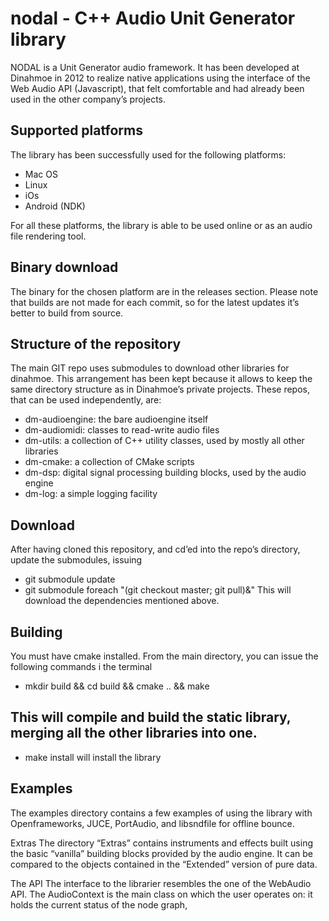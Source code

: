 # nodal - C++ Audio Unit Generator library

NODAL is a Unit Generator audio framework. It has been developed at Dinahmoe in 2012 to 
realize native applications using the interface of the Web Audio API (Javascript), that 
felt comfortable and had already been used in the other company’s projects.

## Supported platforms
The library has been successfully used for the following platforms:
- Mac OS
- Linux
- iOs
- Android (NDK)

For all these platforms, the library is able to be used online or as an audio file rendering tool.

## Binary download
The binary for the chosen platform are in the releases section. Please note that builds are not made for each commit, so for the latest updates it’s better to build from source.

## Structure of the repository
The main GIT repo uses submodules to download other libraries for dinahmoe. This arrangement has been kept because it allows to keep the same directory structure as in Dinahmoe’s private projects. 
These repos, that can be used independently, are:
* dm-audioengine: the bare audioengine itself
* dm-audiomidi: classes to read-write audio files
* dm-utils: a collection of C++ utility classes, used by mostly all other libraries
* dm-cmake: a collection of CMake scripts
* dm-dsp: digital signal processing building blocks, used by the audio engine
* dm-log: a simple logging facility

## Download
After having cloned this repository, and cd’ed into the repo’s directory, update the submodules, issuing
* git submodule update
* git submodule foreach "(git checkout master; git pull)&"
This will download the dependencies mentioned above.

## Building
You must have cmake installed. From the main directory, you can issue the following commands i the terminal
* mkdir build && cd build && cmake .. && make

## This will compile and build the static library, merging all the other libraries into one.
* make install 
will install the library

## Examples
The examples directory contains a few examples of using the library with Openframeworks, JUCE, PortAudio, and libsndfile for offline bounce.

Extras
The directory “Extras” contains instruments and effects built using the basic “vanilla” building blocks provided by the audio engine. It can be compared to the objects contained in the “Extended” version of pure data.

The API
The interface to the librarier resembles the one of the WebAudio API.
The AudioContext is the main class on which the user operates on: it holds the current status of the node graph, 





